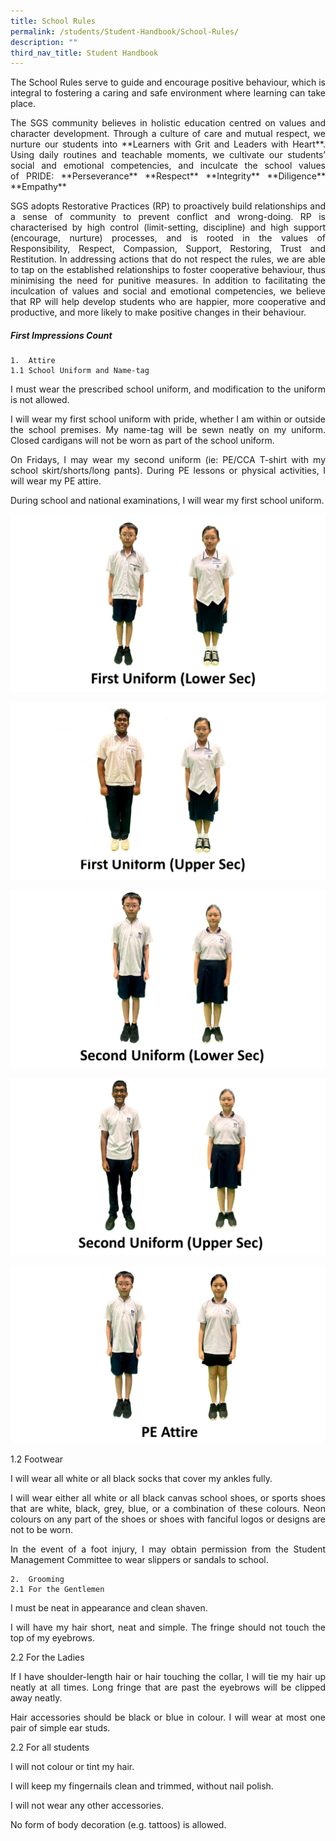 ```yaml
---
title: School Rules
permalink: /students/Student-Handbook/School-Rules/
description: ""
third_nav_title: Student Handbook
---
```

<p style="text-align: justify;">The School Rules serve to guide and encourage positive behaviour, which is integral to fostering a caring and safe environment where learning can take place.</p>

<p style="text-align: justify;">The SGS community believes in holistic education centred on values and character development. Through a culture of care and mutual respect, we nurture our students into **Learners with Grit and Leaders with Heart**. Using daily routines and teachable moments, we cultivate our students’ social and emotional competencies, and inculcate the school values of PRIDE:
**Perseverance**
**Respect**
**Integrity**
**Diligence**
**Empathy**

<p style="text-align: justify;">SGS adopts Restorative Practices (RP) to proactively build relationships and a sense of community to prevent conflict and wrong-doing. RP is characterised by high control (limit-setting, discipline) and high support (encourage, nurture) processes, and is rooted in the values of Responsibility, Respect, Compassion, Support, Restoring, Trust and Restitution. In addressing actions that do not respect the rules, we are able to tap on the established relationships to foster cooperative behaviour, thus minimising the need for punitive measures. In addition to facilitating the inculcation of values and social and emotional competencies, we believe that RP will help develop students who are happier, more cooperative and productive, and more likely to make positive changes in their behaviour.
	

##### First Impressions Count	
	1. 	Attire
	1.1 School Uniform and Name-tag 
	
<p style="text-align: justify;">I must wear the prescribed school uniform, and modification to the uniform is not allowed.
		
<p style="text-align: justify;">I will wear my first school uniform with pride, whether I am within or outside the school premises. My name-tag will be sewn neatly on my uniform. Closed cardigans will not be worn as part of the school uniform.
			
<p style="text-align: justify;">On Fridays, I may wear my second uniform (ie: PE/CCA T-shirt with my school skirt/shorts/long pants). During PE lessons or physical activities, I will wear my PE attire.
	
<p style="text-align: justify;">During school and national examinations, I will wear my first school uniform.</p>
	
![](/images/School%20Rules/First%20Uniform%20Lower%20Sec.jpg)

![](/images/School%20Rules/First%20Uniform%20Upper%20Sec.jpg)

![](/images/School%20Rules/Second%20Uniform%20Lower%20Sec.jpg)

![](/images/School%20Rules/Second%20Uniform%20Upper%20Sec.jpg)

![](/images/School%20Rules/PR%20Attire.jpg)



1.2 Footwear 

<p style="text-align: justify;">I will wear all white or all black socks that cover my ankles fully.</p>  
  
<p style="text-align: justify;">I will wear either all white or all black canvas school shoes, or sports shoes that are white, black, grey, blue, or a combination of these colours. Neon colours on any part of the shoes or shoes with fanciful logos or designs are not to be worn.</p>  
  
<p style="text-align: justify;">In the event of a foot injury, I may obtain permission from the Student Management Committee to wear slippers or sandals to school.</p>


	2. 	Grooming
	2.1 For the Gentlemen   
	
<p style="text-align: justify;">I must be neat in appearance and clean shaven.</p>  
  
<p style="text-align: justify;">I will have my hair short, neat and simple. The fringe should not touch the top of my eyebrows.</p>

2.2 For the Ladies

<p style="text-align: justify;">If I have shoulder-length hair or hair touching the collar, I will tie my hair up neatly at all times. Long fringe that are past the eyebrows will be clipped away neatly.</p>  
  
<p style="text-align: justify;">Hair accessories should be black or blue in colour. I will wear at most one pair of simple ear studs.</p>


2.2 For all students

I will not colour or tint my hair.  
  
I will keep my fingernails clean and trimmed, without nail polish.  
  
I will not wear any other accessories.  
  
No form of body decoration (e.g. tattoos) is allowed.</p>

